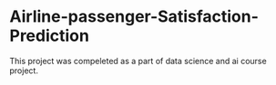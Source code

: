 # Airline-passenger-Satisfaction-Prediction
This project was compeleted as a part of data science and ai course project.